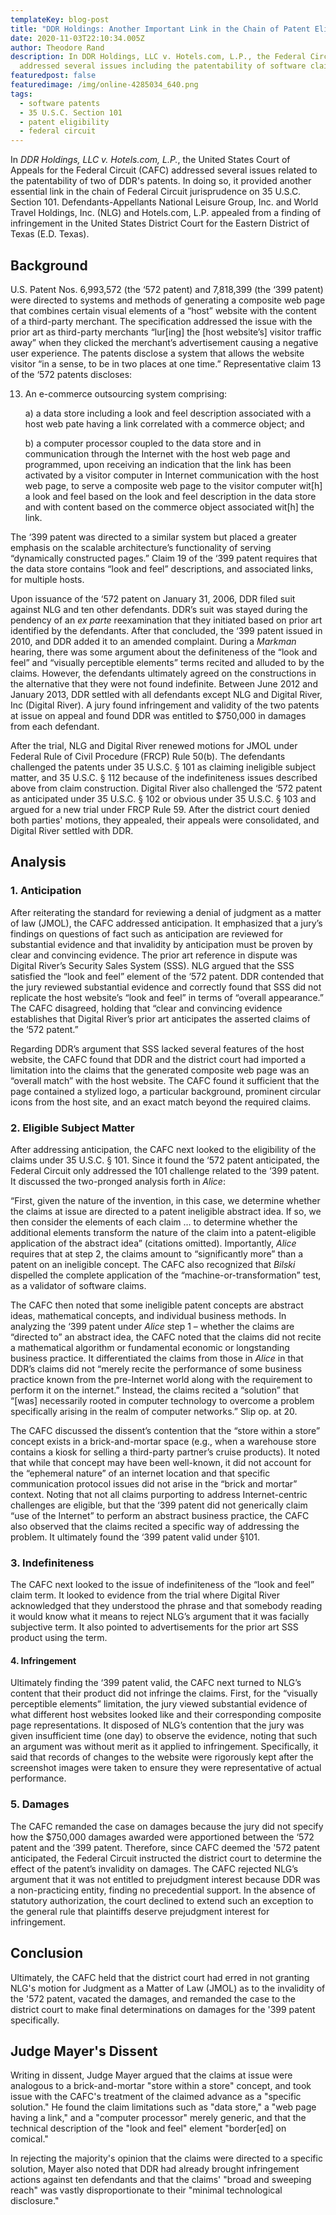 ```yaml
---
templateKey: blog-post
title: "DDR Holdings: Another Important Link in the Chain of Patent Eligibiltiy"
date: 2020-11-03T22:10:34.005Z
author: Theodore Rand
description: In DDR Holdings, LLC v. Hotels.com, L.P., the Federal Circuit
  addressed several issues including the patentability of software claims.
featuredpost: false
featuredimage: /img/online-4285034_640.png
tags:
  - software patents
  - 35 U.S.C. Section 101
  - patent eligibility
  - federal circuit
---
```

In *DDR Holdings, LLC v. Hotels.com, L.P.*, the United States Court of Appeals for the Federal Circuit (CAFC) addressed several issues related to the patentability of two of DDR's patents. In doing so, it provided another essential link in the chain of Federal Circuit jurisprudence on 35 U.S.C. Section 101. Defendants-Appellants National Leisure Group, Inc. and World Travel Holdings, Inc. (NLG) and Hotels.com, L.P. appealed from a finding of infringement in the United States District Court for the Eastern District of Texas (E.D. Texas).

## Background

U.S. Patent Nos. 6,993,572 (the ‘572 patent) and 7,818,399 (the ‘399 patent) were directed to systems and methods of generating a composite web page that combines certain visual elements of a “host” website with the content of a third-party merchant. The specification addressed the issue with the prior art as third-party merchants “lur\[ing] the \[host website’s] visitor traffic away” when they clicked the merchant’s advertisement causing a negative user experience. The patents disclose a system that allows the website visitor “in a sense, to be in two places at one time.” Representative claim 13 of the ‘572 patents discloses:

13. An e-commerce outsourcing system comprising:

    a) a data store including a look and feel description associated with a host web pate having a link correlated with a commerce object; and

    b) a computer processor coupled to the data store and in communication through the Internet with the host web page and programmed, upon receiving an indication that the link has been activated by a visitor computer in Internet communication with the host web page, to serve a composite web page to the visitor computer wit\[h] a look and feel based on the look and feel description in the data store and with content based on the commerce object associated wit\[h] the link.

The ‘399 patent was directed to a similar system but placed a greater emphasis on the scalable architecture’s functionality of serving “dynamically constructed pages.” Claim 19 of the ‘399 patent requires that the data store contains “look and feel” descriptions, and associated links, for multiple hosts.

Upon issuance of the ‘572 patent on January 31, 2006, DDR filed suit against NLG and ten other defendants. DDR’s suit was stayed during the pendency of an *ex parte* reexamination that they initiated based on prior art identified by the defendants. After that concluded, the ‘399 patent issued in 2010, and DDR added it to an amended complaint. During a *Markman* hearing, there was some argument about the definiteness of the “look and feel” and “visually perceptible elements” terms recited and alluded to by the claims. However, the defendants ultimately agreed on the constructions in the alternative that they were not found indefinite. Between June 2012 and January 2013, DDR settled with all defendants except NLG and Digital River, Inc (Digital River). A jury found infringement and validity of the two patents at issue on appeal and found DDR was entitled to $750,000 in damages from each defendant.

After the trial, NLG and Digital River renewed motions for JMOL under Federal Rule of Civil Procedure (FRCP) Rule 50(b). The defendants challenged the patents under 35 U.S.C. § 101 as claiming ineligible subject matter, and 35 U.S.C. § 112 because of the indefiniteness issues described above from claim construction. Digital River also challenged the ‘572 patent as anticipated under 35 U.S.C. § 102 or obvious under 35 U.S.C. § 103 and argued for a new trial under FRCP Rule 59. After the district court denied both parties' motions, they appealed, their appeals were consolidated, and Digital River settled with DDR.

## Analysis

### 1. Anticipation

After reiterating the standard for reviewing a denial of judgment as a matter of law (JMOL), the CAFC addressed anticipation. It emphasized that a jury’s findings on questions of fact such as anticipation are reviewed for substantial evidence and that invalidity by anticipation must be proven by clear and convincing evidence. The prior art reference in dispute was Digital River’s Security Sales System (SSS). NLG argued that the SSS satisfied the “look and feel” element of the ‘572 patent. DDR contended that the jury reviewed substantial evidence and correctly found that SSS did not replicate the host website’s “look and feel” in terms of “overall appearance.” The CAFC disagreed, holding that “clear and convincing evidence establishes that Digital River’s prior art anticipates the asserted claims of the ‘572 patent.”

Regarding DDR’s argument that SSS lacked several features of the host website, the CAFC found that DDR and the district court had imported a limitation into the claims that the generated composite web page was an “overall match” with the host website. The CAFC found it sufficient that the page contained a stylized logo, a particular background, prominent circular icons from the host site, and an exact match beyond the required claims.

### 2. Eligible Subject Matter

After addressing anticipation, the CAFC next looked to the eligibility of the claims under 35 U.S.C. § 101. Since it found the ‘572 patent anticipated, the Federal Circuit only addressed the 101 challenge related to the ‘399 patent. It discussed the two-pronged analysis forth in *Alice*:

“First, given the nature of the invention, in this case, we determine whether the claims at issue are directed to a patent ineligible abstract idea. If so, we then consider the elements of each claim … to determine whether the additional elements transform the nature of the claim into a patent-eligible application of the abstract idea” (citations omitted). Importantly, *Alice* requires that at step 2, the claims amount to “significantly more” than a patent on an ineligible concept. The CAFC also recognized that *Bilski* dispelled the complete application of the “machine-or-transformation” test, as a validator of software claims.

The CAFC then noted that some ineligible patent concepts are abstract ideas, mathematical concepts, and individual business methods. In analyzing the ‘399 patent under *Alice* step 1 – whether the claims are “directed to” an abstract idea, the CAFC noted that the claims did not recite a mathematical algorithm or fundamental economic or longstanding business practice. It differentiated the claims from those in *Alice* in that DDR’s claims did not “merely recite the performance of some business practice known from the pre-Internet world along with the requirement to perform it on the internet.” Instead, the claims recited a “solution” that “\[was] necessarily rooted in computer technology to overcome a problem specifically arising in the realm of computer networks.” Slip op. at 20.

The CAFC discussed the dissent’s contention that the “store within a store” concept exists in a brick-and-mortar space (e.g., when a warehouse store contains a kiosk for selling a third-party partner’s cruise products). It noted that while that concept may have been well-known, it did not account for the “ephemeral nature” of an internet location and that specific communication protocol issues did not arise in the “brick and mortar” context. Noting that not all claims purporting to address Internet-centric challenges are eligible, but that the ‘399 patent did not generically claim “use of the Internet” to perform an abstract business practice, the CAFC also observed that the claims recited a specific way of addressing the problem. It ultimately found the ‘399 patent valid under §101.

### 3. Indefiniteness

The CAFC next looked to the issue of indefiniteness of the “look and feel” claim term. It looked to evidence from the trial where Digital River acknowledged that they understood the phrase and that somebody reading it would know what it means to reject NLG’s argument that it was facially subjective term. It also pointed to advertisements for the prior art SSS product using the term.

#### 4. Infringement

Ultimately finding the ‘399 patent valid, the CAFC next turned to NLG’s content that their product did not infringe the claims. First, for the “visually perceptible elements” limitation, the jury viewed substantial evidence of what different host websites looked like and their corresponding composite page representations. It disposed of NLG’s contention that the jury was given insufficient time (one day) to observe the evidence, noting that such an argument was without merit as it applied to infringement. Specifically, it said that records of changes to the website were rigorously kept after the screenshot images were taken to ensure they were representative of actual performance.

### 5. Damages

The CAFC remanded the case on damages because the jury did not specify how the $750,000 damages awarded were apportioned between the ‘572 patent and the ‘399 patent. Therefore, since CAFC deemed the '572 patent anticipated, the Federal Circuit instructed the district court to determine the effect of the patent’s invalidity on damages. The CAFC rejected NLG’s argument that it was not entitled to prejudgment interest because DDR was a non-practicing entity, finding no precedential support. In the absence of statutory authorization, the court declined to extend such an exception to the general rule that plaintiffs deserve prejudgment interest for infringement.

## Conclusion

Ultimately, the CAFC held that the district court had erred in not granting NLG's motion for Judgment as a Matter of Law (JMOL) as to the invalidity of the '572 patent, vacated the damages, and remanded the case to the district court to make final determinations on damages for the '399 patent specifically.

## Judge Mayer's Dissent

Writing in dissent, Judge Mayer argued that the claims at issue were analogous to a brick-and-mortar "store within a store" concept, and took issue with the CAFC's treatment of the claimed advance as a "specific solution." He found the claim limitations such as "data store," a "web page having a link," and a "computer processor" merely generic, and that the technical description of the "look and feel" element "border\[ed] on comical."

In rejecting the majority's opinion that the claims were directed to a specific solution, Mayer also noted that DDR had already brought infringement actions against ten defendants and that the claims' "broad and sweeping reach" was vastly disproportionate to their "minimal technological disclosure."
